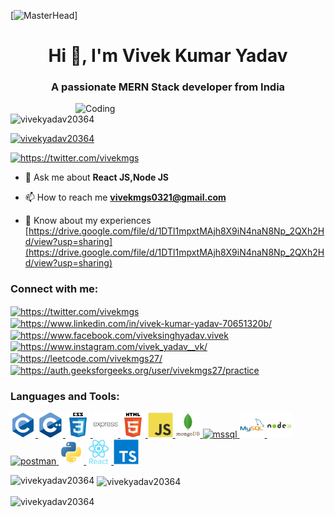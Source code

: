 [![MasterHead](https://camo.githubusercontent.com/b4b9424b0f460f15a9cc8d1ff8a4b867e44a893723c34ee694eb221ae14daa5c/68747470733a2f2f7777772e7072616d756b686469676974616c2e636f6d2f77702d636f6e74656e742f75706c6f6164732f323031382f30372f4e65772d504e432d416e696d617465642d42616e6e6572732e676966)]
<h1 align="center">Hi 👋, I'm Vivek Kumar Yadav</h1>
<h3 align="center">A passionate MERN Stack developer from India</h3>
<img align="right" alt="Coding" width="400" src="https://media.giphy.com/media/qgQUggAC3Pfv687qPC/giphy.gif"/>
<p align="left"> <img src="https://komarev.com/ghpvc/?username=vivekyadav20364&label=Profile%20views&color=0e75b6&style=flat" alt="vivekyadav20364" /> </p>

<p align="left"> <a href="https://github.com/ryo-ma/github-profile-trophy"><img src="https://github-profile-trophy.vercel.app/?username=vivekyadav20364" alt="vivekyadav20364" /></a> </p>

<p align="left"> <a href="https://twitter.com/https://twitter.com/vivekmgs" target="blank"><img src="https://img.shields.io/twitter/follow/https://twitter.com/vivekmgs?logo=twitter&style=for-the-badge" alt="https://twitter.com/vivekmgs" /></a> </p>

- 💬 Ask me about **React JS,Node JS**

- 📫 How to reach me **vivekmgs0321@gmail.com**

- 📄 Know about my experiences [https://drive.google.com/file/d/1DTl1mpxtMAjh8X9iN4naN8Np_2QXh2Hd/view?usp=sharing](https://drive.google.com/file/d/1DTl1mpxtMAjh8X9iN4naN8Np_2QXh2Hd/view?usp=sharing)

<h3 align="left">Connect with me:</h3>
<p align="left">
<a href="https://twitter.com/https://twitter.com/vivekmgs" target="blank"><img align="center" src="https://raw.githubusercontent.com/rahuldkjain/github-profile-readme-generator/master/src/images/icons/Social/twitter.svg" alt="https://twitter.com/vivekmgs" height="30" width="40" /></a>
<a href="https://linkedin.com/in/https://www.linkedin.com/in/vivek-kumar-yadav-70651320b/" target="blank"><img align="center" src="https://raw.githubusercontent.com/rahuldkjain/github-profile-readme-generator/master/src/images/icons/Social/linked-in-alt.svg" alt="https://www.linkedin.com/in/vivek-kumar-yadav-70651320b/" height="30" width="40" /></a>
<a href="https://fb.com/https://www.facebook.com/viveksinghyadav.vivek" target="blank"><img align="center" src="https://raw.githubusercontent.com/rahuldkjain/github-profile-readme-generator/master/src/images/icons/Social/facebook.svg" alt="https://www.facebook.com/viveksinghyadav.vivek" height="30" width="40" /></a>
<a href="https://instagram.com/https://www.instagram.com/vivek_yadav__vk/" target="blank"><img align="center" src="https://raw.githubusercontent.com/rahuldkjain/github-profile-readme-generator/master/src/images/icons/Social/instagram.svg" alt="https://www.instagram.com/vivek_yadav__vk/" height="30" width="40" /></a>
<a href="https://www.leetcode.com/https://leetcode.com/vivekmgs27/" target="blank"><img align="center" src="https://raw.githubusercontent.com/rahuldkjain/github-profile-readme-generator/master/src/images/icons/Social/leet-code.svg" alt="https://leetcode.com/vivekmgs27/" height="30" width="40" /></a>
<a href="https://auth.geeksforgeeks.org/user/https://auth.geeksforgeeks.org/user/vivekmgs27/practice" target="blank"><img align="center" src="https://raw.githubusercontent.com/rahuldkjain/github-profile-readme-generator/master/src/images/icons/Social/geeks-for-geeks.svg" alt="https://auth.geeksforgeeks.org/user/vivekmgs27/practice" height="30" width="40" /></a>
</p>

<h3 align="left">Languages and Tools:</h3>
<p align="left"> <a href="https://www.cprogramming.com/" target="_blank" rel="noreferrer"> <img src="https://raw.githubusercontent.com/devicons/devicon/master/icons/c/c-original.svg" alt="c" width="40" height="40"/> </a> <a href="https://www.w3schools.com/cpp/" target="_blank" rel="noreferrer"> <img src="https://raw.githubusercontent.com/devicons/devicon/master/icons/cplusplus/cplusplus-original.svg" alt="cplusplus" width="40" height="40"/> </a> <a href="https://www.w3schools.com/css/" target="_blank" rel="noreferrer"> <img src="https://raw.githubusercontent.com/devicons/devicon/master/icons/css3/css3-original-wordmark.svg" alt="css3" width="40" height="40"/> </a> <a href="https://expressjs.com" target="_blank" rel="noreferrer"> <img src="https://raw.githubusercontent.com/devicons/devicon/master/icons/express/express-original-wordmark.svg" alt="express" width="40" height="40"/> </a> <a href="https://www.w3.org/html/" target="_blank" rel="noreferrer"> <img src="https://raw.githubusercontent.com/devicons/devicon/master/icons/html5/html5-original-wordmark.svg" alt="html5" width="40" height="40"/> </a> <a href="https://developer.mozilla.org/en-US/docs/Web/JavaScript" target="_blank" rel="noreferrer"> <img src="https://raw.githubusercontent.com/devicons/devicon/master/icons/javascript/javascript-original.svg" alt="javascript" width="40" height="40"/> </a> <a href="https://www.mongodb.com/" target="_blank" rel="noreferrer"> <img src="https://raw.githubusercontent.com/devicons/devicon/master/icons/mongodb/mongodb-original-wordmark.svg" alt="mongodb" width="40" height="40"/> </a> <a href="https://www.microsoft.com/en-us/sql-server" target="_blank" rel="noreferrer"> <img src="https://www.svgrepo.com/show/303229/microsoft-sql-server-logo.svg" alt="mssql" width="40" height="40"/> </a> <a href="https://www.mysql.com/" target="_blank" rel="noreferrer"> <img src="https://raw.githubusercontent.com/devicons/devicon/master/icons/mysql/mysql-original-wordmark.svg" alt="mysql" width="40" height="40"/> </a> <a href="https://nodejs.org" target="_blank" rel="noreferrer"> <img src="https://raw.githubusercontent.com/devicons/devicon/master/icons/nodejs/nodejs-original-wordmark.svg" alt="nodejs" width="40" height="40"/> </a> <a href="https://postman.com" target="_blank" rel="noreferrer"> <img src="https://www.vectorlogo.zone/logos/getpostman/getpostman-icon.svg" alt="postman" width="40" height="40"/> </a> <a href="https://www.python.org" target="_blank" rel="noreferrer"> <img src="https://raw.githubusercontent.com/devicons/devicon/master/icons/python/python-original.svg" alt="python" width="40" height="40"/> </a> <a href="https://reactjs.org/" target="_blank" rel="noreferrer"> <img src="https://raw.githubusercontent.com/devicons/devicon/master/icons/react/react-original-wordmark.svg" alt="react" width="40" height="40"/> </a> <a href="https://www.typescriptlang.org/" target="_blank" rel="noreferrer"> <img src="https://raw.githubusercontent.com/devicons/devicon/master/icons/typescript/typescript-original.svg" alt="typescript" width="40" height="40"/> </a> </p>

<p><img align="left" src="https://github-readme-stats.vercel.app/api/top-langs?username=vivekyadav20364&show_icons=true&locale=en&layout=compact" alt="vivekyadav20364" /></p>

<p>&nbsp;<img align="center" src="https://github-readme-stats.vercel.app/api?username=vivekyadav20364&show_icons=true&locale=en" alt="vivekyadav20364" /></p>

<p><img align="center" src="https://github-readme-streak-stats.herokuapp.com/?user=vivekyadav20364&" alt="vivekyadav20364" /></p>
